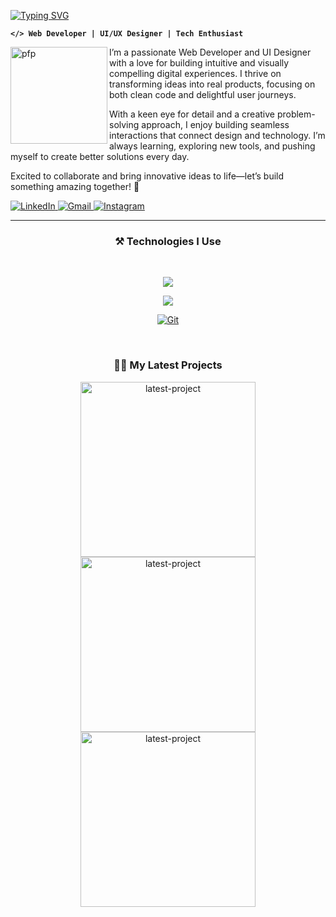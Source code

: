 [![Typing SVG](https://readme-typing-svg.demolab.com?font=Fira+Code&weight=900&size=34&duration=2000&pause=200&color=F7F51D&multiline=true&width=500&height=120&lines=Still+Learning;Currently+learning+Python)](#)

**`</> Web Developer | UI/UX Designer | Tech Enthusiast`** 

<a href="#"><img align="left" width="155px" alt="pfp" src="https://imagizer.imageshack.com/v2/xq70/922/gEdRMC.png" /></a>

I’m a passionate Web Developer and UI Designer with a love for building intuitive and visually compelling digital experiences. I thrive on transforming ideas into real products, focusing on both clean code and delightful user journeys.

With a keen eye for detail and a creative problem-solving approach, I enjoy building seamless interactions that connect design and technology. I’m always learning, exploring new tools, and pushing myself to create better solutions every day.

Excited to collaborate and bring innovative ideas to life—let’s build something amazing together! 🚀

<a href="https://www.linkedin.com/in/fiqryomaratala/">
  <img alt="LinkedIn" title="Connect on LinkedIn" src="https://img.shields.io/badge/LinkedIn-0077B5?style=for-the-badge&logo=linkedin&logoColor=white"/>
</a>  
<a href="https://mail.google.com/mail/?view=cm&fs=1&to=fiqryomaratala@gmail.com">
  <img alt="Gmail" title="Send me an email" src="https://img.shields.io/badge/Gmail-D14836?style=for-the-badge&logo=gmail&logoColor=white"/>
</a>
<a href="https://www.instagram.com/fiqryoa">
  <img alt="Instagram" title="Follow on Instagram" src="https://img.shields.io/badge/Instagram-E4405F?style=for-the-badge&logo=instagram&logoColor=white"/>
</a>

---
<h3 align="center">⚒️ Technologies I Use</h3><br>

<p align="center">
  <a href="#">
    <img src="https://skillicons.dev/icons?i=html,css,js,react,tailwind"/>
  </a>
</p>

<p align="center">
  <a href="#">
    <img src="https://skillicons.dev/icons?i=jquery,php,laravel,dart,flutter,mysql"/>
  </a>
</p>

<p align="center">
  <a href="#">
    <img src="https://skillicons.dev/icons?i=git,github,figma,vscode,postman,npm,vite" alt="Git" />
  </a>
</p>

<br>

<h3 align="center">✍🏽 My Latest Projects </h3>
<p align="center">
  <a href="https://github.com/akbarryyan/rancanginid"><img width="280" src="https://denvercoder1-github-readme-stats.vercel.app/api/pin/?username=akbarryyan&repo=rancanginid&theme=react&bg_color=282828&title_color=F8D866&hide_border=true&icon_color=F8D866&show_icons=true" alt="latest-project"></a>
  <a href="https://github.com/zaki-ramadhan/OrtuPintar-app"><img width="280" src="https://denvercoder1-github-readme-stats.vercel.app/api/pin/?username=zaki-ramadhan&repo=OrtuPintar-app&theme=react&bg_color=282828&title_color=F8D866&hide_border=true&icon_color=F8D866&show_icons=true" alt="latest-project"></a>
  <a href="https://github.com/zaki-ramadhan/webstore"><img width="280" src="https://denvercoder1-github-readme-stats.vercel.app/api/pin/?username=zaki-ramadhan&repo=webstore&theme=react&bg_color=282828&title_color=F8D866&hide_border=true&icon_color=F8D866&show_icons=true" alt="latest-project"></a>
</p>
<br>


